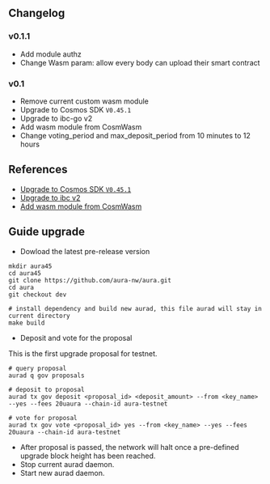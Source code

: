 ## Changelog

### v0.1.1

- Add module authz
- Change Wasm param: allow every body can upload their smart contract

### v0.1

- Remove current custom wasm module
- Upgrade to Cosmos SDK `V0.45.1`
- Upgrade to ibc-go v2
- Add wasm module from CosmWasm
- Change voting_period and max_deposit_period from 10 minutes to 12 hours

## References

- [Upgrade to Cosmos SDK `V0.45.1`](https://github.com/cosmos/cosmos-sdk/tree/master/docs/migrations)
- [Upgrade to ibc v2](https://github.com/cosmos/ibc-go/blob/main/docs/migrations/v1-to-v2.md)
- [Add wasm module from CosmWasm](https://docs.cosmwasm.com/docs/1.0/integration#integrating-wasmd)

## Guide upgrade

- Dowload the latest pre-release version

```
mkdir aura45
cd aura45
git clone https://github.com/aura-nw/aura.git
cd aura
git checkout dev

# install dependency and build new aurad, this file aurad will stay in current directory
make build
```

- Deposit and vote for the proposal

This is the first upgrade proposal for testnet.

```
# query proposal
aurad q gov proposals

# deposit to proposal
aurad tx gov deposit <proposal_id> <deposit_amount> --from <key_name> --yes --fees 20uaura --chain-id aura-testnet

# vote for proposal
aurad tx gov vote <proposal_id> yes --from <key_name> --yes --fees 20uaura --chain-id aura-testnet

```

- After proposal is passed, the network will halt once a pre-defined upgrade block height has been reached.
- Stop current aurad daemon.
- Start new aurad daemon.
